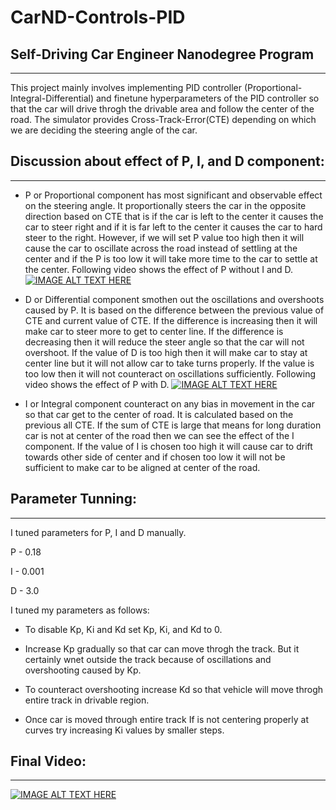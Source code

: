 # CarND-Controls-PID
## Self-Driving Car Engineer Nanodegree Program

---

This project mainly involves implementing PID controller (Proportional-Integral-Differential) and finetune hyperparameters of the PID controller so that the car will drive throgh the drivable area and follow the center of the road. The simulator provides Cross-Track-Error(CTE) depending on which we are deciding the steering angle of the car.

## Discussion about effect of P, I, and D component:
---

* P or Proportional component has most significant and observable effect on the steering angle. It proportionally steers the car in the opposite direction based on CTE that is if the car is left to the center it causes the car to steer right and if it is far left to the center it causes the car to hard steer to the right. However, if we will set P value too high then it will cause the car to oscillate across the road instead of settling at the center and if the P is too low it will take more time to the car to settle at the center. Following video shows the effect of P without I and D.
[![IMAGE ALT TEXT HERE](https://img.youtube.com/vi/U91_wb3CyaA/0.jpg)](https://youtu.be/U91_wb3CyaA)

* D or Differential component smothen out the oscillations and overshoots caused by P. It is based on the difference between the previous value of CTE and current value of CTE. If the difference is increasing then it will make car to steer more to get to center line. If the difference is decreasing then it will reduce the steer angle so that the car will not overshoot. If the value of D is too high then it will make car to stay at center line but it will not allow car to take turns properly. If the value is too low then it will not counteract on oscillations sufficiently. Following video shows the effect of P with D.
[![IMAGE ALT TEXT HERE](https://img.youtube.com/vi/Hg8JaTDwmjs/0.jpg)](https://youtu.be/Hg8JaTDwmjs)

* I or Integral component counteract on any bias in movement in the car so that car get to the center of road. It is calculated based on the previous all CTE. If the sum of CTE is large that means for long duration car is not at center of the road then we can see the effect of the I component. If the value of I is chosen too high it will cause car to drift towards other side of center and if chosen too low it will not be sufficient to make car to be aligned at center of the road.

## Parameter Tunning:
---
I tuned parameters for P, I and D manually.

P - 0.18

I - 0.001

D - 3.0

I tuned my parameters as follows:

- To disable Kp, Ki and Kd set Kp, Ki, and Kd to 0.

- Increase Kp gradually so that car can move throgh the track. But it certainly wnet outside the track because of oscillations and overshooting caused by Kp.

- To counteract overshooting increase Kd so that vehicle will move throgh entire track in drivable region.

- Once car is moved through entire track If is not centering properly at curves try increasing Ki values by smaller steps.

## Final Video:
---
[![IMAGE ALT TEXT HERE](https://img.youtube.com/vi/q3QI054-OeQ/0.jpg)](https://youtu.be/q3QI054-OeQ)